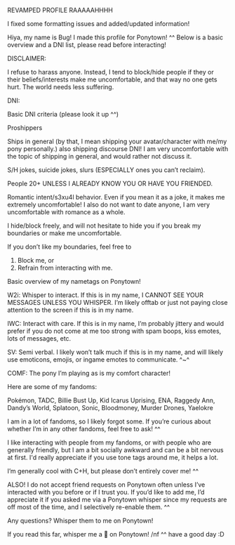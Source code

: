 REVAMPED PROFILE RAAAAAHHHH

I fixed some formatting issues and added/updated information! 

Hiya, my name is Bug! I made this profile for Ponytown! ^^ Below is a basic overview and a DNI list, please read before interacting!

DISCLAIMER:

I refuse to harass anyone. Instead, I tend to block/hide people if they or their beliefs/interests make me uncomfortable, and that way no one gets hurt. The world needs less suffering.

DNI:

Basic DNI criteria (please look it up ^^)

Proshippers

Ships in general (by that, I mean shipping your avatar/character with me/my pony personally.) also shipping discourse DNI! I am very uncomfortable with the topic of shipping in general, and would rather not discuss it. 

S/H jokes, suicide jokes, slurs (ESPECIALLY ones you can’t reclaim).

People 20+ UNLESS I ALREADY KNOW YOU OR HAVE YOU FRIENDED. 

Romantic intent/s3xu4l behavior. Even if you mean it as a joke, it makes me extremely uncomfortable! I also do not want to date anyone, I am very uncomfortable with romance as a whole.

I hide/block freely, and will not hesitate to hide you if you break my boundaries or make me uncomfortable. 

If you don’t like my boundaries, feel free to 

1. Block me, or
2. Refrain from interacting with me.

Basic overview of my nametags on Ponytown!

W2i: Whisper to interact. If this is in my name, I CANNOT SEE YOUR MESSAGES UNLESS YOU WHISPER. I’m likely offtab or just not paying close attention to the screen if this is in my name.

IWC: Interact with care. If this is in my name, I’m probably jittery and would prefer if you do not come at me too strong with spam boops, kiss emotes, lots of messages, etc. 

SV: Semi verbal. I likely won’t talk much if this is in my name, and will likely use emoticons, emojis, or ingame emotes to communicate. ^~^

COMF: The pony I’m playing as is my comfort character!

Here are some of my fandoms:

Pokémon, TADC, Billie Bust Up, Kid Icarus Uprising, ENA, Raggedy Ann, Dandy’s World, Splatoon, Sonic, Bloodmoney, Murder Drones, Yaelokre

I am in a lot of fandoms, so I likely forgot some. If you’re curious about whether I’m in any other fandoms, feel free to ask! ^^

I like interacting with people from my fandoms, or with people who are generally friendly, but I am a bit socially awkward and can be a bit nervous at first. I'd really appreciate if you use tone tags around me, it helps a lot.
 
I’m generally cool with C+H, but please don’t entirely cover me! ^^

ALSO! I do not accept friend requests on Ponytown often unless I’ve interacted with you before or if I trust you. If you’d like to add me, I’d appreciate it if you asked me via a Ponytown whisper since my requests are off most of the time, and I selectively re-enable them. ^^

Any questions? Whisper them to me on Ponytown!

If you read this far, whisper me a 🐛 on Ponytown! /nf ^^ have a good day :D


